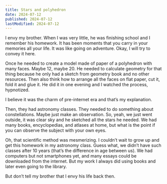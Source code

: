 ```yaml
---
title: Stars and polyhedron
date: 2024-07-12
published: 2024-07-12
lastModified: 2024-07-12
---
```

I envy my brother. When I was very little, he was finishing school and I remember his homework. It has been moments that you carry in your memories all your life. It was like going on adventure. Okay, I will try to convey it here.

Once he needed to create a model made of paper of a polyhedron with many faces. Maybe 12, maybe 20. He needed to calculate geometry for that thing because he only had a sketch from geometry book and no other resources. Then also think how to arrange all the faces on flat paper, cut it, fold it and glue it. He did it in one evening and I watched the process, hypnotized.

I believe it was the charm of pre-internet era and that’s my explanation.

Then, they had astronomy classes. They needed to do something about constellations. Maybe just make an observation. So, yeah, we just went outside, it was clear sky and he sketched all the stars he needed. We had many books, encyclopedias, and atlases at home, but what is the point if you can observe the subject with your own eyes.

Oh, that scientific method was mesmerizing. I couldn’t wait to grow up and get this homework in my astronomy class. Guess what, we didn’t have such classes after 10 years (that’s the difference in age between us). We had computers but not smartphones yet, and many essays could be downloaded from the internet. But my work I always did using books and later even going to the library.

But don’t tell my brother that I envy his life back then.